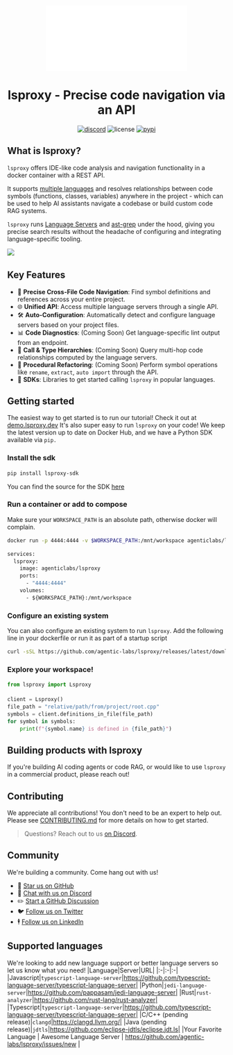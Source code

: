 <div align="center">
<a href="https://agenticlabs.com/"><img src="https://raw.githubusercontent.com/agentic-labs/.github/main/assets/logo.png" alt="Agentic Labs" title="Agentic Labs" align="center" height="150px" /></a>

# lsproxy - Precise code navigation via an API
<p align="center">
  <a href="https://discord.gg/EUFGjSawyk"a><img alt="discord" src="https://img.shields.io/discord/1296271531994775552" /></a>
  <img alt="license" src="https://img.shields.io/github/license/agentic-labs/lsproxy" />
  <a href="https://pypi.org/project/lsproxy-sdk/" a><img alt="pypi" src="https://img.shields.io/pypi/v/lsproxy-sdk" /></a>
</p>
</div>


   
## <a name="what-is-lsproxy">What is lsproxy?</a>

`lsproxy` offers IDE-like code analysis and navigation functionality in a docker container with a REST API.

It supports [multiple languages](#supported-languages) and resolves relationships between code symbols (functions, classes, variables) anywhere in the project - which can be used to help AI assistants navigate a codebase or build custom code RAG systems.

`lsproxy` runs [Language Servers](https://microsoft.github.io/language-server-protocol/) and [ast-grep](https://github.com/ast-grep/ast-grep) under the hood, giving you precise search results without the headache of configuring and integrating language-specific tooling.

[![](https://mermaid.ink/img/pako:eNptUtFumzAU_RV0q0qdRKpAgAAPk6buZVInTau0h9ZV5YRrYhVsZJuuLMq_7xraNLQ1D9jnnHt8ru09bHWFUIJo9N_tjhsXXP9miqmAhqfuLhhc0X_DLTL4cu-5ibX9pja825FMOS4VmjsGje2Mfh4Y3E8iP55007ej0Z9xNtm8slRBdddc1T2vMbhB84TGzgx4TQpu3aI22M2ZThL17dePTzYMFouv3v1TnNezBBPWydM95xiq6tj40D5I9SBkg75jaZ2HNrqxgVSBh49pKhSWNEKq6kXjIamkk1odVeajiiA0qLY4ncTpjVCugMFP3SvHYAw59TUpKPCInYScEz7SHDEjMmHn54F1Q4Nvl-obasozzMRKiNA6ox-xPEt4scT4Xc1O01FMcpH6771nI1E5-yYRIoUQWjQtlxU9wr0vYOB26F9JSdOKm0cGTB1Ix3unbwa1hdKZHkPou4o7_C45PcMWSsEbS2jH1a3W7auIllDu4RnKJLtM0yJL82hdJKs4zUIYoIyj5WWeJlGyzKNslefr5BDCv9GAiCKOi6yIlnGeFkmxPvwHnPP5bQ?type=png)](https://mermaid.live/edit#pako:eNptUtFumzAU_RV0q0qdRKpAgAAPk6buZVInTau0h9ZV5YRrYhVsZJuuLMq_7xraNLQ1D9jnnHt8ru09bHWFUIJo9N_tjhsXXP9miqmAhqfuLhhc0X_DLTL4cu-5ibX9pja825FMOS4VmjsGje2Mfh4Y3E8iP55007ej0Z9xNtm8slRBdddc1T2vMbhB84TGzgx4TQpu3aI22M2ZThL17dePTzYMFouv3v1TnNezBBPWydM95xiq6tj40D5I9SBkg75jaZ2HNrqxgVSBh49pKhSWNEKq6kXjIamkk1odVeajiiA0qLY4ncTpjVCugMFP3SvHYAw59TUpKPCInYScEz7SHDEjMmHn54F1Q4Nvl-obasozzMRKiNA6ox-xPEt4scT4Xc1O01FMcpH6771nI1E5-yYRIoUQWjQtlxU9wr0vYOB26F9JSdOKm0cGTB1Ix3unbwa1hdKZHkPou4o7_C45PcMWSsEbS2jH1a3W7auIllDu4RnKJLtM0yJL82hdJKs4zUIYoIyj5WWeJlGyzKNslefr5BDCv9GAiCKOi6yIlnGeFkmxPvwHnPP5bQ)

## Key Features

- 🎯 **Precise Cross-File Code Navigation**: Find symbol definitions and references across your entire project.
- 🌐 **Unified API**: Access multiple language servers through a single API.
- 🛠️ **Auto-Configuration**: Automatically detect and configure language servers based on your project files.
- 📊 **Code Diagnostics**: (Coming Soon) Get language-specific lint output from an endpoint.
- 🌳 **Call & Type Hierarchies**: (Coming Soon) Query multi-hop code relationships computed by the language servers.
- 🔄 **Procedural Refactoring**: (Coming Soon) Perform symbol operations like `rename`, `extract`, `auto import` through the API.
- 🧩 **SDKs**: Libraries to get started calling `lsproxy` in popular languages.
    

## <a name="getting-started">Getting started</a>
The easiest way to get started is to run our tutorial! Check it out at [demo.lsproxy.dev](https://demo.lsproxy.dev)
It's also super easy to run `lsproxy` on your code! We keep the latest version up to date on Docker Hub, and we have a Python SDK available via `pip.`

### Install the sdk

```bash
pip install lsproxy-sdk
```
You can find the source for the SDK [here](https://github.com/agentic-labs/lsproxy-python-sdk)

### Run a container or add to compose
Make sure your `WORKSPACE_PATH` is an absolute path, otherwise docker will complain.
```bash
docker run -p 4444:4444 -v $WORKSPACE_PATH:/mnt/workspace agenticlabs/lsproxy
```

```dockerfile
services:
  lsproxy:
    image: agenticlabs/lsproxy
    ports:
      - "4444:4444"
    volumes:
      - ${WORKSPACE_PATH}:/mnt/workspace
```
### Configure an existing system
You can also configure an existing system to run `lsproxy`. Add the following line in your dockerfile or run it as part of a startup script
```bash
curl -sSL https://github.com/agentic-labs/lsproxy/releases/latest/download/install-lsproxy.sh | sh
```

### Explore your workspace!

```python
from lsproxy import Lsproxy

client = Lsproxy()
file_path = "relative/path/from/project/root.cpp"
symbols = client.definitions_in_file(file_path)
for symbol in symbols:
    print(f"{symbol.name} is defined in {file_path}")
```

## <a name="contributing">Building products with lsproxy</a>

If you're building AI coding agents or code RAG, or would like to use `lsproxy` in a commercial product, please reach out!

## <a name="contributing">Contributing</a>

We appreciate all contributions! You don't need to be an expert to help out.
Please see [CONTRIBUTING.md](https://github.com/agentic-labs/lsproxy/blob/main/CONTRIBUTING.md) for more details on how to get
started.

> Questions? Reach out to us [on Discord](https://discord.gg/WafeS3jN).

## <a name="community">Community</a>

We're building a community. Come hang out with us!

- 🌟 [Star us on GitHub](https://github.com/agentic-labs/lsproxy)
- 💬 [Chat with us on Discord](https://discord.gg/EUFGjSawyk)
- ✏️ [Start a GitHub Discussion](https://github.com/agentic-labs/lsproxy/discussions)
- 🐦 [Follow us on Twitter](https://twitter.com/agentic_labs)
- 🕴️ [Follow us on LinkedIn](https://www.linkedin.com/company/agentic-labs)
  
## <a name="supported-languages">Supported languages</a>

We're looking to add new language support or better language servers so let us know what you need!
|Language|Server|URL|
|:-|:-|:-|
|Javascript|`typescript-language-server`|https://github.com/typescript-language-server/typescript-language-server|
|Python|`jedi-language-server`|https://github.com/pappasam/jedi-language-server|
|Rust|`rust-analyzer`|https://github.com/rust-lang/rust-analyzer|
|Typescript|`typescript-language-server`|https://github.com/typescript-language-server/typescript-language-server|
|C/C++ (pending release)|`clangd`|https://clangd.llvm.org/|
|Java (pending release)|`jdtls`|https://github.com/eclipse-jdtls/eclipse.jdt.ls|
|Your Favorite Language | Awesome Language Server | https://github.com/agentic-labs/lsproxy/issues/new |
